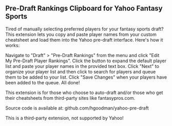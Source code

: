 Pre-Draft Rankings Clipboard for Yahoo Fantasy Sports
-----------------------------------------------------

Tired of manually selecting preferred players for your fantasy sports draft? This extension lets you copy and paste player names from your custom cheatsheet and load them into the Yahoo pre-draft interface. Here's how it works:

Navigate to "Draft" > "Pre-Draft Rankings" from the menu and click "Edit My Pre-Draft Player Rankings". Click the button to expand the default player list and paste your player names in the provided text box. Click "Next" to organize your player list and then click to search for players and queue them to be added to your list. Click "Save Changes" when your players have been added to the queue. All done!

This extension is for those who choose to auto-draft and/or those who get their cheatsheets from third-party sites like fantasypros.com.

Source code is available at:
github.com/hgoodman/yahoo-pre-draft

This is a third-party extension, not supported by Yahoo!
